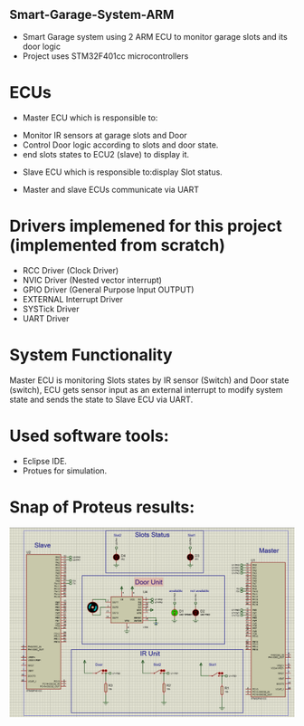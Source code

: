 ## Smart-Garage-System-ARM
* Smart Garage system using 2 ARM ECU to monitor garage slots and its door logic
* Project uses STM32F401cc microcontrollers

# ECUs
- Master ECU which is responsible to:
*  Monitor IR sensors at garage slots and Door
*  Control Door logic according to slots and door state.
*  end slots states to ECU2 (slave) to display it. 

- Slave ECU which is responsible to:display Slot status.

- Master and slave ECUs communicate via UART

# Drivers implemened for this project (implemented from scratch)
* RCC Driver (Clock Driver)
* NVIC Driver (Nested vector interrupt)
* GPIO Driver (General Purpose Input OUTPUT)
* EXTERNAL Interrupt Driver
* SYSTick Driver
* UART Driver


# System Functionality
 Master ECU is monitoring Slots states by IR sensor (Switch) and Door state (switch),
 ECU gets sensor input as an external interrupt to modify system state and sends the state to Slave ECU via UART.

# Used software tools:
* Eclipse IDE.
* Protues for  simulation.  

# Snap of Proteus results:
![simulation result](protues.png)

 
